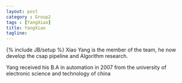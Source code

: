 ```yaml
---
layout: post
category : Group2
tags : [YangXiao]
title: YangXiao
tagline: 
---
```

{% include JB/setup %}
Xiao Yang is the member of the team, he now develop the csap pipeline and Algorithm research.

Yang received his B.A in automation in 2007 from the university of electronic science and technology of china
